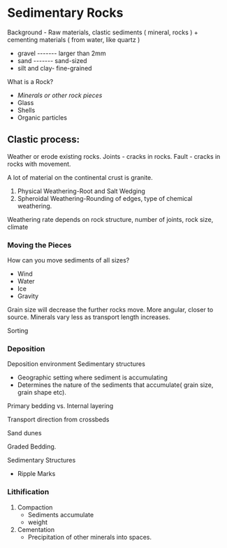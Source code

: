 Sedimentary Rocks
=================

Background - Raw materials, clastic sediments ( mineral, rocks ) +
cementing materials ( from water, like quartz )

* gravel ------- larger than 2mm
* sand   ------- sand-sized
* silt and clay- fine-grained

What is a Rock? 

* *Minerals or other rock pieces*
* Glass
* Shells
* Organic particles


Clastic process:
----------------

Weather or erode existing rocks.
Joints - cracks in rocks.
Fault - cracks in rocks with movement.

A lot of material on the continental crust is granite.

1. Physical Weathering-Root and Salt Wedging
2. Spheroidal Weathering-Rounding of edges, type of chemical weathering.

Weathering rate depends on rock structure, number of joints, rock size, climate


### Moving the Pieces

How can you move sediments of all sizes?
* Wind
* Water
* Ice
* Gravity

Grain size will decrease the further rocks move.
More angular, closer to source.
Minerals vary less as transport length increases.

Sorting 


### Deposition

Deposition environment
Sedimentary structures

* Geographic setting where sediment is accumulating
* Determines the nature of the sediments that accumulate( grain size,
  grain shape etc).

Primary bedding vs. Internal layering

Transport direction from crossbeds

Sand dunes

Graded Bedding.

Sedimentary Structures

* Ripple Marks

### Lithification

1. Compaction
   * Sediments accumulate
   * weight
2. Cementation
   * Precipitation of other minerals into spaces.

